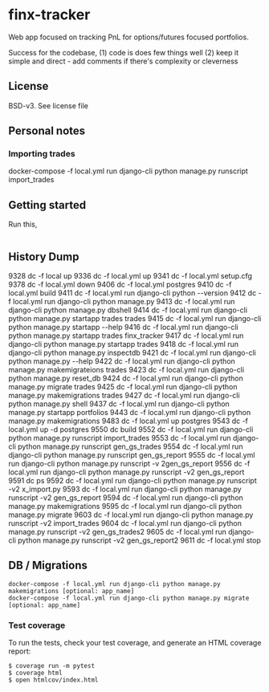 # finx-tracker
Web app focused on tracking PnL for options/futures focused portfolios.

Success for the codebase, 
(1) code is does few things well
(2) keep it simple and direct - add comments if there's complexity or cleverness

## License
BSD-v3. See license file

## Personal notes 

### Importing trades
docker-compose -f local.yml run django-cli python manage.py runscript import_trades

## Getting started
Run this, 
```
```



## History Dump 

9328  dc -f local up
9336  dc -f local.yml up
9341  dc -f local.yml setup.cfg
9378  dc -f local.yml down
9406  dc -f local.yml postgres
9410  dc -f local.yml build
9411  dc -f local.yml run django-cli python --version
9412  dc -f local.yml run django-cli python manage.py 
9413  dc -f local.yml run django-cli python manage.py dbshell
9414  dc -f local.yml run django-cli python manage.py startapp trades trades
9415  dc -f local.yml run django-cli python manage.py startapp --help
9416  dc -f local.yml run django-cli python manage.py startapp trades finx_tracker
9417  dc -f local.yml run django-cli python manage.py startapp trades
9418  dc -f local.yml run django-cli python manage.py inspectdb
9421  dc -f local.yml run django-cli python manage.py --help
9422  dc -f local.yml run django-cli python manage.py makemigrateions trades
9423  dc -f local.yml run django-cli python manage.py reset_db
9424  dc -f local.yml run django-cli python manage.py migrate trades
9425  dc -f local.yml run django-cli python manage.py makemigrations trades
9427  dc -f local.yml run django-cli python manage.py shell
9437  dc -f local.yml run django-cli python manage.py startapp portfolios
9443  dc -f local.yml run django-cli python manage.py makemigrations 
9483  dc -f local.yml up postgres
9543  dc -f local.yml up -d postgres
9550  dc build
9552  dc -f local.yml run django-cli python manage.py runscript import_trades
9553  dc -f local.yml run django-cli python manage.py runscript gen_gs_trades
9554  dc -f local.yml run django-cli python manage.py runscript gen_gs_report
9555  dc -f local.yml run django-cli python manage.py runscript -v 2gen_gs_report 
9556  dc -f local.yml run django-cli python manage.py runscript -v2 gen_gs_report 
9591  dc  ps
9592  dc -f local.yml run django-cli python manage.py runscript -v2 x_import.py
9593  dc -f local.yml run django-cli python manage.py runscript -v2 gen_gs_report
9594  dc -f local.yml run django-cli python manage.py makemigrations
9595  dc -f local.yml run django-cli python manage.py migrate
9603  dc -f local.yml run django-cli python manage.py runscript -v2 import_trades
9604  dc -f local.yml run django-cli python manage.py runscript -v2 gen_gs_trades2
9605  dc -f local.yml run django-cli python manage.py runscript -v2 gen_gs_report2
9611  dc -f local.yml stop  


## DB / Migrations 
```
docker-compose -f local.yml run django-cli python manage.py makemigrations [optional: app_name]
docker-compose -f local.yml run django-cli python manage.py migrate [optional: app_name]
```

### Test coverage

To run the tests, check your test coverage, and generate an HTML coverage report:

    $ coverage run -m pytest
    $ coverage html
    $ open htmlcov/index.html

